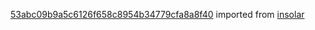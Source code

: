 [53abc09b9a5c6126f658c8954b34779cfa8a8f40](https://github.com/insolar/insolar/commit/53abc09b9a5c6126f658c8954b34779cfa8a8f40) imported from [insolar](https://github.com/insolar/insolar)
